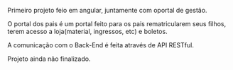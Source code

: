 Primeiro projeto feio em angular, juntamente com oportal de gestão.

O portal dos pais é um portal feito para os pais rematricularem seus filhos, terem acesso a loja(material, ingressos, etc) e boletos. 

A comunicação com o Back-End é feita através de API RESTful.

Projeto ainda não finalizado.
